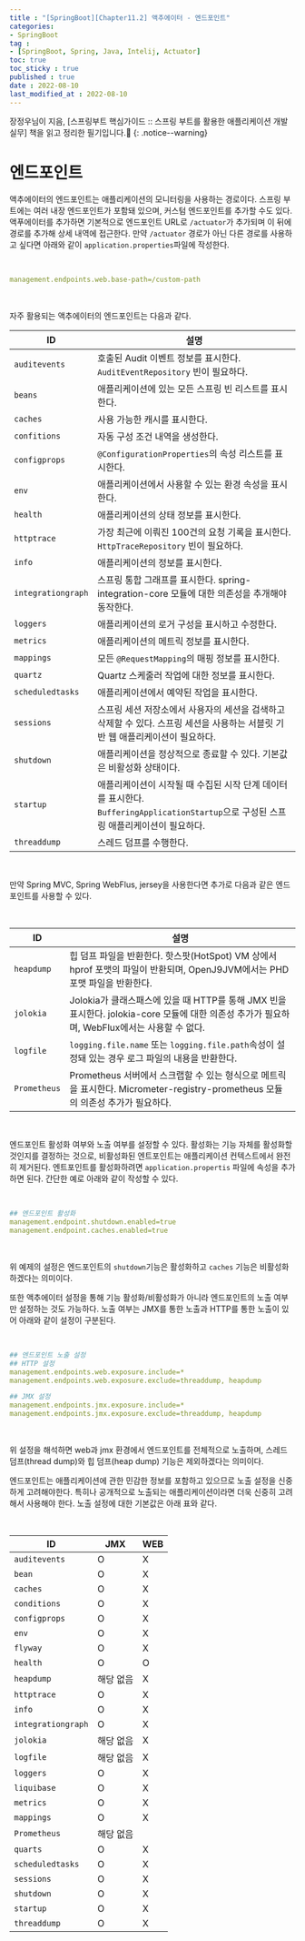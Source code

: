```yaml
---
title : "[SpringBoot][Chapter11.2] 액추에이터 - 엔드포인트"
categories:
- SpringBoot
tag :
- [SpringBoot, Spring, Java, Intelij, Actuator]
toc: true
toc_sticky : true
published : true
date : 2022-08-10
last_modified_at : 2022-08-10
---
```






장정우님이 지음, [스프링부트 핵심가이드 :: 스프링 부트를 활용한 애플리케이션 개발 실무] 책을 읽고 정리한 필기입니다.📢
{: .notice--warning}





# 엔드포인트

액추에이터의 엔드포인트는 애플리케이션의 모니터링을 사용하는 경로이다. 스프링 부트에는 여러 내장 엔드포인트가 포함돼 있으며, 커스텀 엔드포인트를 추가할 수도 있다. 액푸에이터를 추가하면 기본적으로 엔드포인트 URL로 `/actuator`가 추가되며 이 뒤에 경로를 추가해 상세 내역에 접근한다. 만약 `/actuator` 경로가 아닌 다른 경로를 사용하고 싶다면 아래와 같이 `application.properties`파일에 작성한다.

<br>

```yaml
management.endpoints.web.base-path=/custom-path
```

<br>

자주 활용되는 액추에이터의 엔드포인트는 다음과 같다.

| ID                 | 설명                                                         |
| ------------------ | ------------------------------------------------------------ |
| `auditevents`      | 호출된 Audit 이벤트 정보를 표시한다. `AuditEventRepository` 빈이 필요하다. |
| `beans`            | 애플리케이션에 있는 모든 스프링 빈 리스트를 표시한다.        |
| `caches`           | 사용 가능한 캐시를 표시한다.                                 |
| `confitions`       | 자동 구성 조건 내역을 생성한다.                              |
| `configprops`      | `@ConfigurationProperties`의 속성 리스트를 표시한다.         |
| `env`              | 애플리케이션에서 사용할 수 있는 환경 속성을 표시한다.        |
| `health`           | 애플리케이션의 상태 정보를 표시한다.                         |
| `httptrace`        | 가장 최근에 이뤄진 100건의 요청 기록을 표시한다. `HttpTraceRepository` 빈이 필요하다. |
| `info`             | 애플리케이션의 정보를 표시한다.                              |
| `integrationgraph` | 스프링 통합 그래프를 표시한다. spring-integration-core 모듈에 대한 의존성을 추개해야 동작한다. |
| `loggers`          | 애플리케이션의 로거 구성을 표시하고 수정한다.                |
| `metrics`          | 애플리케이션의 메트릭 정보를 표시한다.                       |
| `mappings`         | 모든 `@RequestMapping`의 매핑 정보를 표시한다.               |
| `quartz`           | Quartz 스케줄러 작업에 대한 정보를 표시한다.                 |
| `scheduledtasks`   | 애플리케이션에서 예약된 작업을 표시한다.                     |
| `sessions`         | 스프링 세션 저장소에서 사용자의 세션을 검색하고 삭제할 수 있다. 스프링 세션을 사용하는 서블릿 기반 웹 애플리케이션이 필요하다. |
| `shutdown`         | 애플리케이션을 정상적으로 종료할 수 있다. 기본값은 비활성화 상태이다. |
| `startup`          | 애플리케이션이 시작될 때 수집된 시작 단계 데이터를 표시한다.<br />`BufferingApplicationStartup`으로 구성된 스프링 애플리케이션이 필요하다. |
| `threaddump`       | 스레드 덤프를 수행한다.                                      |

<br>

만약 Spring MVC, Spring WebFlus, jersey을 사용한다면 추가로 다음과 같은 엔드포인트를 사용할 수 있다.

<br>

| ID           | 설명                                                         |
| ------------ | ------------------------------------------------------------ |
| `heapdump`   | 힙 덤프 파일을 반환한다. 핫스팟(HotSpot) VM 상에서 hprof 포맷의 파일이 반환되며, OpenJ9JVM에서는 PHD 포맷 파일을 반환한다. |
| `jolokia`    | Jolokia가 클래스패스에 있을 때 HTTP를 통해 JMX 빈을 표시한다. jolokia-core 모듈에 대한 의존성 추가가 필요하며, WebFlux에서는 사용할 수 없다. |
| `logfile`    | `logging.file.name` 또는 `logging.file.path`속성이 설정돼 있는 경우 로그 파일의 내용을 반환한다. |
| `Prometheus` | Prometheus 서버에서 스크랩할 수 있는 형식으로 메트릭을 표시한다. Micrometer-registry-prometheus 모듈의 의존성 추가가 필요하다. |

<br>

엔드포인트 활성화 여부와 노출 여부를 설정할 수 있다. 활성화는 기능 자체를 활성화할 것인지를 결정하는 것으로, 비활성화된 엔트포인트는 애플리케이션 컨텍스트에서 완전히 제거된다. 엔트포인트를 활성화하려면 `application.propertis` 파일에 속성을 추가하면 된다. 간단한 예로 아래와 같이 작성할 수 있다.

<br>

```yaml
## 엔드포인트 활성화
management.endpoint.shutdown.enabled=true
management.endpoint.caches.enabled=true
```

<br>

위 예제의 설정은 엔드포인트의 `shutdown`기능은 활성화하고 `caches` 기능은 비활성화하겠다는 의미이다.

또한 액추에이터 설정을 통해 기능 활성화/비활성화가 아니라 엔드포인트의 노출 여부만 설정하는 것도 가능하다. 노출 여부는 JMX를 통한 노출과 HTTP를 통한 노출이 있어 아래와 같이 설정이 구분된다.

<br>

```yaml
## 엔드포인트 노출 설정
## HTTP 설정
management.endpoints.web.exposure.include=*
management.endpoints.web.exposure.exclude=threaddump, heapdump

## JMX 설정
management.endpoints.jmx.exposure.include=*
management.endpoints.jmx.exposure.exclude=threaddump, heapdump
```

<br>

위 설정을 해석하면 web과 jmx 환경에서 엔드포인트를 전체적으로 노출하며, 스레드 덤프(thread dump)와 힙 덤프(heap dump) 기능은 제외하겠다는 의미이다.

엔드포인트는 애플리케이션에 관한 민감한 정보를 포함하고 있으므로 노출 설정을 신중하게 고려해야한다. 특히나 공개적으로 노출되는 애플리케이션이라면 더욱 신중히 고려해서 사용해야 한다. 노출 설정에 대한 기본값은 아래 표와 같다.

<br>

| ID                 | JMX       | WEB  |
| ------------------ | --------- | ---- |
| `auditevents`      | O         | X    |
| `bean`             | O         | X    |
| `caches`           | O         | X    |
| `conditions`       | O         | X    |
| `configprops`      | O         | X    |
| `env`              | O         | X    |
| `flyway`           | O         | X    |
| `health`           | O         | O    |
| `heapdump`         | 해당 없음 | X    |
| `httptrace`        | O         | X    |
| `info`             | O         | X    |
| `integrationgraph` | O         | X    |
| `jolokia`          | 해당 없음 | X    |
| `logfile`          | 해당 없음 | X    |
| `loggers`          | O         | X    |
| `liquibase`        | O         | X    |
| `metrics`          | O         | X    |
| `mappings`         | O         | X    |
| `Prometheus`       | 해당 없음 |      |
| `quarts`           | O         | X    |
| `scheduledtasks`   | O         | X    |
| `sessions`         | O         | X    |
| `shutdown`         | O         | X    |
| `startup`          | O         | X    |
| `threaddump`       | O         | X    |
